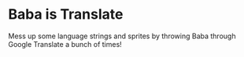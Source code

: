 # Baba is Translate
 Mess up some language strings and sprites by throwing Baba through Google Translate a bunch of times!

